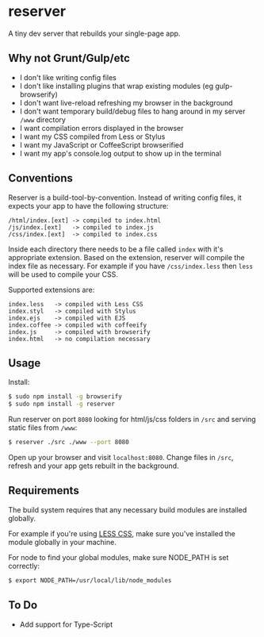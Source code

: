 reserver
========

A tiny dev server that rebuilds your single-page app.

## Why not Grunt/Gulp/etc

- I don't like writing config files
- I don't like installing plugins that wrap existing modules (eg gulp-browserify)
- I don't want live-reload refreshing my browser in the background
- I don't want temporary build/debug files to hang around in my server `/www` directory
- I want compilation errors displayed in the browser
- I want my CSS compiled from Less or Stylus
- I want my JavaScript or CoffeeScript browserified
- I want my app's console.log output to show up in the terminal

## Conventions

Reserver is a build-tool-by-convention.  Instead of writing config files, it expects your app to have the following structure:

```
/html/index.[ext] -> compiled to index.html
/js/index.[ext]   -> compiled to index.js
/css/index.[ext]  -> compiled to index.css
```

Inside each directory there needs to be a file called `index` with it's appropriate extension.  Based on the extension, reserver will compile the index file as necessary.  For example if you have `/css/index.less` then `less` will be used to compile your CSS.

Supported extensions are:

```
index.less   -> compiled with Less CSS
index.styl   -> compiled with Stylus
index.ejs    -> compiled with EJS
index.coffee -> compiled with coffeeify
index.js     -> compiled with browserify
index.html   -> no compilation necessary
```

## Usage

Install:

```bash
$ sudo npm install -g browserify
$ sudo npm install -g reserver
```

Run reserver on port `8080` looking for html/js/css folders in `/src` and serving static files from `/www`:

```bash
$ reserver ./src ./www --port 8080
```

Open up your browser and visit `localhost:8080`.  Change files in `/src`, refresh and your app gets rebuilt in the background.


## Requirements

The build system requires that any necessary build modules are installed globally.

For example if you're using [LESS CSS](http://lesscss.org), make sure you've installed the module globally in your machine.

For node to find your global modules, make sure NODE_PATH is set correctly:

```bash
$ export NODE_PATH=/usr/local/lib/node_modules
```


## To Do

- Add support for Type-Script
